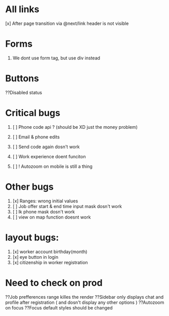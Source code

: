 # All links

[x] After page transition via @next/link header is not visible

# Forms

1. We dont use form tag, but use div instead

# Buttons

??Disabled status

# Critical bugs

1. [ ] Phone code api ? (should be XD just the money problem)
2. [ ] Email & phone edits
3. [ ] Send code again dosn't work

4. [ ] Work experience doent funciton
5. [ ] ! Autozoom on mobile is still a thing

# Other bugs

1. [x] Ranges: wrong initial values
2. [ ] Job offer start & end time input mask dosn't work
3. [ ] lk phone mask dosn't work
4. [ ] view on map function doesnt work

# layout bugs:

1. [x] worker account birthday(month)
2. [x] eye button in login
3. [x] citizenship in worker registration

# Need to check on prod

??Job prefferences range killes the render
??Sidebar only displays chat and profile after registration ( and dosn't display any other options )
??Autozoom on focus
??Focus default styles should be changed
